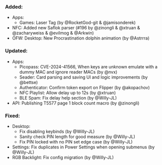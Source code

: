### Added:
- Apps:
  - Games: Laser Tag (by @RocketGod-git & @jamisonderek)
- NFC: Added new Saflok parser (#196 by @zinongli & @xtruan & @zacharyweiss & @evilmog & @Arkwin)
- OFW: Desktop: New Procrastination dolphin animation (by @Astrrra)

### Updated:
- Apps:
  - Picopass: CVE-2024-41566, When keys are unknown emulate with a dummy MAC and ignore reader MACs (by @nvx)
  - Seader: Card parsing and saving UI and logic improvements (by @bettse)
  - Authenticator: Confirm token export on Flipper (by @akopachov)
  - NFC Playlist: Allow delay up to 12s (by @xtruan)
  - BLE Spam: Fix delay help section (by @Willy-JL)
- API: Publishing T5577 page 1 block count macro (by @zinongli)

### Fixed:
- Desktop:
  - Fix disabling keybinds (by @Willy-JL)
  - Sanity check PIN length for good measure (by @Willy-JL)
  - Fix PIN locked with no PIN set edge case (by @Willy-JL)
- Settings: Fix duplicates in Power Settings when opening submenus (by @Willy-JL)
- RGB Backlight: Fix config migration (by @Willy-JL)
